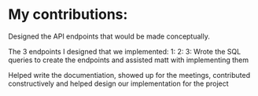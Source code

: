 # My contributions:
Designed the API endpoints that would be made conceptually. 

  The 3 endpoints I designed that we implemented:
      1: 
      2:
      3:
Wrote the SQL queries to create the endpoints and assisted matt with implementing them
      
      
Helped write the documentiation, showed up for the meetings, contributed constructively and helped design our implementation for the project

